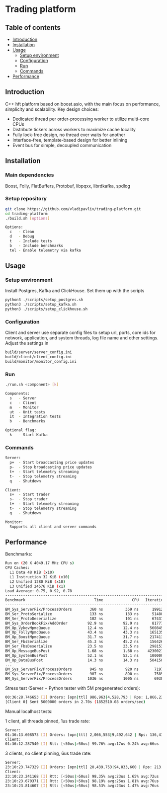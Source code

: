 # Trading platform

## Table of contents
- [Introduction](#introduction)
- [Installation](#installation)
- [Usage](#usage)
    - [Setup environment](#setup-environment)
    - [Configuration](#configuration)
    - [Run](#run)
    - [Commands](#commands)
- [Performance](#performance)

## Introduction
C++ hft platform based on boost.asio, with the main focus on performance, simplicity and scalability. Key design choices:
- Dedicated thread per order-processing worker to utilize multi-core CPUs
- Distribute tickers across workers to maximize cache locality
- Fully lock-free design, no thread ever waits for another
- Interface-free, template-based design for better inlining
- Event bus for simple, decoupled communication

## Installation

### Main dependencies
Boost, Folly, FlatBuffers, Protobuf, libpqxx, librdkafka, spdlog

### Setup repository
```bash
git clone https://github.com/vladipavliv/trading-platform.git
cd trading-platform
./build.sh [options]

Options:
  c   - Clean
  d   - Debug
  t   - Include tests
  b   - Include benchmarks
  tel - Enable telemetry via kafka
```

## Usage
### Setup environment
Install Postgres, Kafka and ClickHouse. Set them up with the scripts
```bash
python3 ./scripts/setup_postgres.sh
python3 ./scripts/setup_kafka.sh
python3 ./scripts/setup_clickhouse.sh
```

### Configuration
Client and server use separate config files to setup url, ports, core ids for network, application, and system threads, log file name and other settings.
Adjust the settings in 

```bash
build/server/server_config.ini
build/client/client_config.ini
build/monitor/monitor_config.ini
```

### Run
```bash
./run.sh <component> [k]

Components:
  s   - Server
  c   - Client
  m   - Monitor
  ut  - Unit tests
  it  - Integration tests
  b   - Benchmarks

Optional flag:
  k   - Start Kafka
```

### Commands
```bash
Server:
  p+  - Start broadcasting price updates
  p-  - Stop broadcasting price updates
  t+  - Start telemetry streaming
  t-  - Stop telemetry streaming
  q   - Shutdown

Client:
  s+  - Start trader
  s-  - Stop trader
  t+  - Start telemetry streaming
  t-  - Stop telemetry streaming
  q   - Shutdown

Monitor:
  Supports all client and server commands
```

## Performance

Benchmarks:
```bash
Run on (20 X 4049.17 MHz CPU s)
CPU Caches:
  L1 Data 48 KiB (x10)
  L1 Instruction 32 KiB (x10)
  L2 Unified 1280 KiB (x10)
  L3 Unified 24576 KiB (x1)
Load Average: 0.75, 0.92, 0.78
-------------------------------------------------------------------------
Benchmark                               Time             CPU   Iterations
-------------------------------------------------------------------------
BM_Sys_ServerFix/ProcessOrders        360 ns          359 ns      1991279 <- 1 worker
BM_Ser_ProtoSerialize                 133 ns          133 ns      5148047
BM_Ser_ProtoDeserialize               102 ns          101 ns      6743184
BM_Sys_OrderBookFix/AddOrder         92.9 ns         92.9 ns      8177732
BM_Op_VykovMpmcQueue                 12.4 ns         12.4 ns     56084519
BM_Op_FollyMpmcQueue                 43.4 ns         43.3 ns     16513518
BM_Op_BoostMpmcQueue                 31.7 ns         31.7 ns     21741362
BM_Ser_FbsSerialize                  45.3 ns         45.2 ns     15642648
BM_Ser_FbsDeserialize                23.5 ns         23.5 ns     29815396
BM_Op_MessageBusPost                 1.68 ns         1.68 ns    423002159
BM_Op_SystemBusPost                  52.1 ns         52.1 ns     10000000
BM_Op_DataBusPost                    14.3 ns         14.3 ns     50415043
...
BM_Sys_ServerFix/ProcessOrders        945 ns          920 ns       719780 <- 2 workers
BM_Sys_ServerFix/ProcessOrders        907 ns          890 ns       758570 <- 3 workers
BM_Sys_ServerFix/ProcessOrders       1036 ns         1005 ns       693849 <- 4 workers
```

Stress test (Server + Python tester with 5M pregenerated orders):
```bash
00:36:28.746653 [I] Orders: [opn|ttl] 986,963|4,528,793 | Rps: 1,866,237
[Client 0] Sent 5000000 orders in 2.70s (1852510.08 orders/sec)
```

Manual localhost tests:

1 client, all threads pinned, 1us trade rate:
```bash
Server:
01:36:13.608573 [I] Orders: [opn|ttl] 2,066,553|9,492,642 | Rps: 136,410
Client:
01:36:12.287540 [I] Rtt: [<50us|>50us] 99.76% avg:17us 0.24% avg:66us
```

3 clients, no client pinning, 6us trade rate:
```bash
Server:
23:10:23.747329 [I] Orders: [opn|ttl] 20,439,753|94,833,660 | Rps: 213,990
Client:
23:10:23.241168 [I] Rtt: [<50us|>50us] 98.35% avg:23us 1.65% avg:72us
23:10:23.670371 [I] Rtt: [<50us|>50us] 98.19% avg:25us 1.81% avg:76us
23:10:23.814607 [I] Rtt: [<50us|>50us] 98.53% avg:23us 1.47% avg:76us
```
